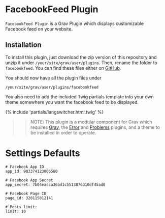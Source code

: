# FacebookFeed Plugin

`FacebookFeed Plugin` is a Grav Plugin which displays customizable Facebook feed on your website.

## Installation

To install this plugin, just download the zip version of this repository and unzip it under `/your/site/grav/user/plugins`. Then, rename the folder to `facebookfeed`. You can find these files either on [GitHub](https://github.com/hexplor/grav-plugin-facebookfeed).

You should now have all the plugin files under

    /your/site/grav/user/plugins/facebookfeed

You also need to add the included Twig partials template into your own theme somewhere you want the facebook feed to be displayed.

{% include 'partials/langswitcher.html.twig' %}

>> NOTE: This plugin is a modular component for Grav which requires [Grav](http://github.com/getgrav/grav), the [Error](https://github.com/getgrav/grav-plugin-error) and [Problems](https://github.com/getgrav/grav-plugin-problems) plugins, and a theme to be installed in order to operate.

# Settings Defaults

```
# Facebook App ID
app_id: 903374123006560

# Facebook App Secret
app_secret: 7b04eacca36bd1c5513876310df45ad0

# Facebook Page ID
page_id: 328115812141

# Posts limit:
limit: 10
```
